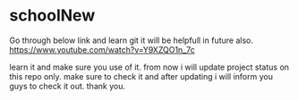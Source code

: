 # schoolNew
Go through below link and learn git it will be helpfull in future also. https://www.youtube.com/watch?v=Y9XZQO1n_7c

learn it and make sure you use of it. from now i will update project status on this repo only. make sure to check it and after updating i will inform you guys to check it out. thank you.